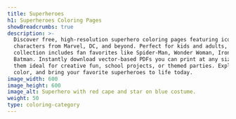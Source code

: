 ```yaml
---
title: Superheroes
h1: Superheroes Coloring Pages
showBreadcrumbs: true
description: >-
  Discover free, high-resolution superhero coloring pages featuring iconic
  characters from Marvel, DC, and beyond. Perfect for kids and adults, this
  collection includes fan favorites like Spider-Man, Wonder Woman, Iron Man, and
  Batman. Instantly download vector-based PDFs you can print at any size, making
  them ideal for creative fun, school projects, or themed parties. Explore,
  color, and bring your favorite superheroes to life today.
image_width: 600
image_height: 600
image_alt: Superhero with red cape and star on blue costume.
weight: 50
type: coloring-category
---
```


